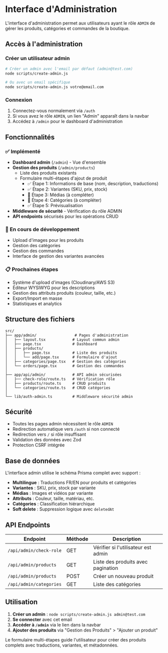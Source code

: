 # Interface d'Administration

L'interface d'administration permet aux utilisateurs ayant le rôle `ADMIN` de gérer les produits, catégories et commandes de la boutique.

## Accès à l'administration

### Créer un utilisateur admin

```bash
# Créer un admin avec l'email par défaut (admin@test.com)
node scripts/create-admin.js

# Ou avec un email spécifique
node scripts/create-admin.js votre@email.com
```

### Connexion

1. Connectez-vous normalement via `/auth`
2. Si vous avez le rôle `ADMIN`, un lien "Admin" apparaît dans la navbar
3. Accédez à `/admin` pour le dashboard d'administration

## Fonctionnalités

### ✅ Implémenté

- **Dashboard admin** (`/admin`) - Vue d'ensemble
- **Gestion des produits** (`/admin/products`)
  - Liste des produits existants
  - Formulaire multi-étapes d'ajout de produit
    - ✅ Étape 1: Informations de base (nom, description, traductions)
    - ✅ Étape 2: Variantes (SKU, prix, stock)
    - 🚧 Étape 3: Médias (à compléter)
    - 🚧 Étape 4: Catégories (à compléter)
    - ✅ Étape 5: Prévisualisation
- **Middleware de sécurité** - Vérification du rôle ADMIN
- **API endpoints** sécurisés pour les opérations CRUD

### 🚧 En cours de développement

- Upload d'images pour les produits
- Gestion des catégories
- Gestion des commandes
- Interface de gestion des variantes avancées

### 📋 Prochaines étapes

- Système d'upload d'images (Cloudinary/AWS S3)
- Éditeur WYSIWYG pour les descriptions
- Gestion des attributs produits (couleur, taille, etc.)
- Export/Import en masse
- Statistiques et analytics

## Structure des fichiers

```
src/
├── app/admin/                 # Pages d'administration
│   ├── layout.tsx            # Layout commun admin
│   ├── page.tsx              # Dashboard
│   ├── products/
│   │   ├── page.tsx          # Liste des produits
│   │   └── add/page.tsx      # Formulaire d'ajout
│   ├── categories/page.tsx   # Gestion des catégories
│   └── orders/page.tsx       # Gestion des commandes
│
├── app/api/admin/            # API admin sécurisées
│   ├── check-role/route.ts   # Vérification rôle
│   ├── products/route.ts     # CRUD produits
│   └── categories/route.ts   # CRUD catégories
│
└── lib/auth-admin.ts         # Middleware sécurité admin
```

## Sécurité

- Toutes les pages admin nécessitent le rôle `ADMIN`
- Redirection automatique vers `/auth` si non connecté
- Redirection vers `/` si rôle insuffisant
- Validation des données avec Zod
- Protection CSRF intégrée

## Base de données

L'interface admin utilise le schéma Prisma complet avec support :
- **Multilingue** : Traductions FR/EN pour produits et catégories
- **Variantes** : SKU, prix, stock par variante
- **Médias** : Images et vidéos par variante
- **Attributs** : Couleur, taille, matériau, etc.
- **Catégories** : Classification hiérarchique
- **Soft delete** : Suppression logique avec `deletedAt`

## API Endpoints

| Endpoint | Méthode | Description |
|----------|---------|-------------|
| `/api/admin/check-role` | GET | Vérifier si l'utilisateur est admin |
| `/api/admin/products` | GET | Liste des produits avec pagination |
| `/api/admin/products` | POST | Créer un nouveau produit |
| `/api/admin/categories` | GET | Liste des catégories |

## Utilisation

1. **Créer un admin** : `node scripts/create-admin.js admin@test.com`
2. **Se connecter** avec cet email
3. **Accéder à `/admin`** via le lien dans la navbar
4. **Ajouter des produits** via "Gestion des Produits" > "Ajouter un produit"

Le formulaire multi-étapes guide l'utilisateur pour créer des produits complets avec traductions, variantes, et métadonnées.
